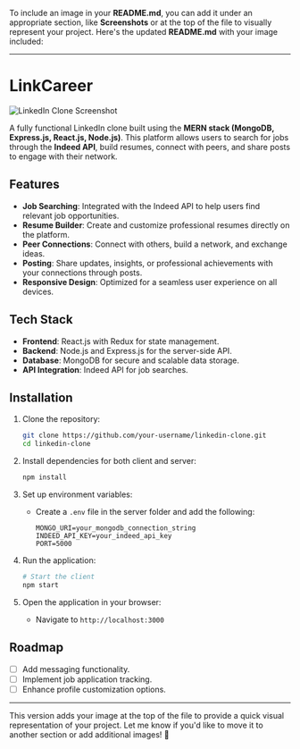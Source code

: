 To include an image in your **README.md**, you can add it under an appropriate section, like **Screenshots** or at the top of the file to visually represent your project. Here's the updated **README.md** with your image included:  

---

# LinkCareer 

![LinkedIn Clone Screenshot](https://m0nishkumar.github.io/portfolio//projectImages/linkedin.png)  

A fully functional LinkedIn clone built using the **MERN stack (MongoDB, Express.js, React.js, Node.js)**. This platform allows users to search for jobs through the **Indeed API**, build resumes, connect with peers, and share posts to engage with their network.  

## Features  
- **Job Searching**: Integrated with the Indeed API to help users find relevant job opportunities.  
- **Resume Builder**: Create and customize professional resumes directly on the platform.  
- **Peer Connections**: Connect with others, build a network, and exchange ideas.  
- **Posting**: Share updates, insights, or professional achievements with your connections through posts.  
- **Responsive Design**: Optimized for a seamless user experience on all devices.  

## Tech Stack  
- **Frontend**: React.js with Redux for state management.  
- **Backend**: Node.js and Express.js for the server-side API.  
- **Database**: MongoDB for secure and scalable data storage.  
- **API Integration**: Indeed API for job searches.  

## Installation  

1. Clone the repository:  
   ```bash  
   git clone https://github.com/your-username/linkedin-clone.git  
   cd linkedin-clone  
   ```  

2. Install dependencies for both client and server:  
   ```bash  
   npm install  
   ```  

3. Set up environment variables:  
   - Create a `.env` file in the server folder and add the following:  
     ```plaintext  
     MONGO_URI=your_mongodb_connection_string  
     INDEED_API_KEY=your_indeed_api_key  
     PORT=5000  
     ```  

4. Run the application:  
   ```bash  
   # Start the client  
   npm start  
   ```  

5. Open the application in your browser:  
   - Navigate to `http://localhost:3000`  

## Roadmap  
- [ ] Add messaging functionality.  
- [ ] Implement job application tracking.  
- [ ] Enhance profile customization options.  

---

This version adds your image at the top of the file to provide a quick visual representation of your project. Let me know if you'd like to move it to another section or add additional images! 🚀  
